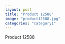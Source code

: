 ```yaml
---
layout: post
title: "Product 12588"
image: "product12588.jpg"
categories: "category1"
---
```

Product 12588
